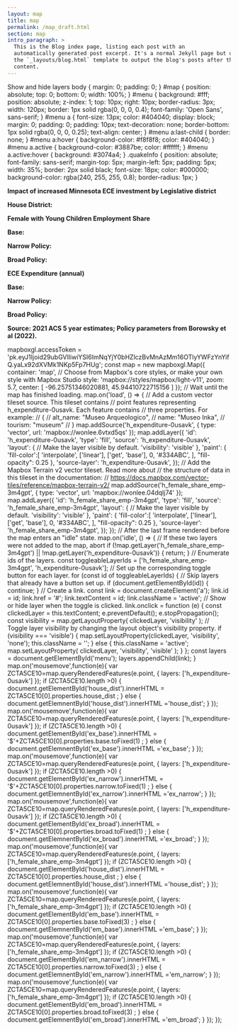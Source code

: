 ```yaml
---
layout: map
title: map
permalink: /map_draft.html
section: map
intro_paragraph: >
  This is the Blog index page, listing each post with an
  automatically generated post excerpt. It's a normal Jekyll page but uses
  the `_layouts/blog.html` template to output the blog's posts after the page
  content.
---
```

 Show and hide layers   body { margin: 0; padding: 0; } #map { position: absolute; top: 0; bottom: 0; width: 100%; } #menu { background: #fff; position: absolute; z-index: 1; top: 10px; right: 10px; border-radius: 3px; width: 120px; border: 1px solid rgba(0, 0, 0, 0.4); font-family: 'Open Sans', sans-serif; } #menu a { font-size: 13px; color: #404040; display: block; margin: 0; padding: 0; padding: 10px; text-decoration: none; border-bottom: 1px solid rgba(0, 0, 0, 0.25); text-align: center; } #menu a:last-child { border: none; } #menu a:hover { background-color: #f8f8f8; color: #404040; } #menu a.active { background-color: #3887be; color: #ffffff; } #menu a.active:hover { background: #3074a4; } .quakeInfo { position: absolute; font-family: sans-serif; margin-top: 5px; margin-left: 5px; padding: 5px; width: 35%; border: 2px solid black; font-size: 18px; color: #000000; background-color: rgba(240, 255, 255, 0.8); border-radius: 1px; }

**Impact of increased Minnesota ECE investment by Legislative district**

**House District:**

**Female with Young Children Employment Share**

**Base:**

**Narrow Policy:**

**Broad Policy:**

**ECE Expenditure (annual)**

**Base:**

**Narrow Policy:**

**Broad Policy:**

**Source: 2021 ACS 5 year estimates; Policy parameters from Borowsky et al (2022).**

mapboxgl.accessToken = 'pk.eyJ1Ijoid29ubGVlIiwiYSI6ImNqYjY0bHZlczBvMnAzMm16OTlyYWFzYnYifQ.yaLx92dXVMk1NKp5Fp7HUg'; const map = new mapboxgl.Map({ container: 'map', // Choose from Mapbox's core styles, or make your own style with Mapbox Studio style: 'mapbox://styles/mapbox/light-v11', zoom: 5.7, center: \[ -96.25751346020881, 45.94410722715156 \] }); // Wait until the map has finished loading. map.on('load', () => { // Add a custom vector tileset source. This tileset contains // point features representing h\_expenditure-0usavk. Each feature contains // three properties. For example: // { // alt\_name: "Museo Arqueologico", // name: "Museo Inka", // tourism: "museum" // } map.addSource('h\_expenditure-0usavk', { type: 'vector', url: 'mapbox://wonlee.6vtxd5qs' }); map.addLayer({ 'id': 'h\_expenditure-0usavk', 'type': 'fill', 'source': 'h\_expenditure-0usavk', 'layout': { // Make the layer visible by default. 'visibility': 'visible' }, 'paint': { 'fill-color':\[ 'interpolate', \['linear'\], \['get', 'base'\], 0, '#334ABC', \], "fill-opacity": 0.25 }, 'source-layer': 'h\_expenditure-0usavk', }); // Add the Mapbox Terrain v2 vector tileset. Read more about // the structure of data in this tileset in the documentation: // https://docs.mapbox.com/vector-tiles/reference/mapbox-terrain-v2/ map.addSource('h\_female\_share\_emp-3m4gpt', { type: 'vector', url: 'mapbox://wonlee.04dqlj74' }); map.addLayer({ 'id': 'h\_female\_share\_emp-3m4gpt', 'type': 'fill', 'source': 'h\_female\_share\_emp-3m4gpt', 'layout': { // Make the layer visible by default. 'visibility': 'visible' }, 'paint': { 'fill-color':\[ 'interpolate', \['linear'\], \['get', 'base'\], 0, '#334ABC', \], "fill-opacity": 0.25 }, 'source-layer': 'h\_female\_share\_emp-3m4gpt', }); }); // After the last frame rendered before the map enters an "idle" state. map.on('idle', () => { // If these two layers were not added to the map, abort if (!map.getLayer('h\_female\_share\_emp-3m4gpt') || !map.getLayer('h\_expenditure-0usavk')) { return; } // Enumerate ids of the layers. const toggleableLayerIds = \['h\_female\_share\_emp-3m4gpt', 'h\_expenditure-0usavk'\]; // Set up the corresponding toggle button for each layer. for (const id of toggleableLayerIds) { // Skip layers that already have a button set up. if (document.getElementById(id)) { continue; } // Create a link. const link = document.createElement('a'); link.id = id; link.href = '#'; link.textContent = id; link.className = 'active'; // Show or hide layer when the toggle is clicked. link.onclick = function (e) { const clickedLayer = this.textContent; e.preventDefault(); e.stopPropagation(); const visibility = map.getLayoutProperty( clickedLayer, 'visibility' ); // Toggle layer visibility by changing the layout object's visibility property. if (visibility === 'visible') { map.setLayoutProperty(clickedLayer, 'visibility', 'none'); this.className = ''; } else { this.className = 'active'; map.setLayoutProperty( clickedLayer, 'visibility', 'visible' ); } }; const layers = document.getElementById('menu'); layers.appendChild(link); } map.on('mousemove',function(e){ var ZCTA5CE10=map.queryRenderedFeatures(e.point, { layers: \['h\_expenditure-0usavk'\] }); if (ZCTA5CE10.length >0) { document.getElementById('house\_dist').innerHTML = ZCTA5CE10\[0\].properties.house\_dist ; } else { document.getElemnentById('house\_dist').innerHTML ='house\_dist'; } }); map.on('mousemove',function(e){ var ZCTA5CE10=map.queryRenderedFeatures(e.point, { layers: \['h\_expenditure-0usavk'\] }); if (ZCTA5CE10.length >0) { document.getElementById('ex\_base').innerHTML = '$'+ZCTA5CE10\[0\].properties.base.toFixed(1) ; } else { document.getElemnentById('ex\_base').innerHTML ='ex\_base'; } }); map.on('mousemove',function(e){ var ZCTA5CE10=map.queryRenderedFeatures(e.point, { layers: \['h\_expenditure-0usavk'\] }); if (ZCTA5CE10.length >0) { document.getElementById('ex\_narrow').innerHTML = '$'+ZCTA5CE10\[0\].properties.narrow.toFixed(1) ; } else { document.getElemnentById('ex\_narrow').innerHTML ='ex\_narrow'; } }); map.on('mousemove',function(e){ var ZCTA5CE10=map.queryRenderedFeatures(e.point, { layers: \['h\_expenditure-0usavk'\] }); if (ZCTA5CE10.length >0) { document.getElementById('ex\_broad').innerHTML = '$'+ZCTA5CE10\[0\].properties.broad.toFixed(1) ; } else { document.getElemnentById('ex\_broad').innerHTML ='ex\_broad'; } }); map.on('mousemove',function(e){ var ZCTA5CE10=map.queryRenderedFeatures(e.point, { layers: \['h\_female\_share\_emp-3m4gpt'\] }); if (ZCTA5CE10.length >0) { document.getElementById('house\_dist').innerHTML = ZCTA5CE10\[0\].properties.house\_dist ; } else { document.getElemnentById('house\_dist').innerHTML ='house\_dist'; } }); map.on('mousemove',function(e){ var ZCTA5CE10=map.queryRenderedFeatures(e.point, { layers: \['h\_female\_share\_emp-3m4gpt'\] }); if (ZCTA5CE10.length >0) { document.getElementById('em\_base').innerHTML = ZCTA5CE10\[0\].properties.base.toFixed(3) ; } else { document.getElemnentById('em\_base').innerHTML ='em\_base'; } }); map.on('mousemove',function(e){ var ZCTA5CE10=map.queryRenderedFeatures(e.point, { layers: \['h\_female\_share\_emp-3m4gpt'\] }); if (ZCTA5CE10.length >0) { document.getElementById('em\_narrow').innerHTML = ZCTA5CE10\[0\].properties.narrow.toFixed(3) ; } else { document.getElemnentById('em\_narrow').innerHTML ='em\_narrow'; } }); map.on('mousemove',function(e){ var ZCTA5CE10=map.queryRenderedFeatures(e.point, { layers: \['h\_female\_share\_emp-3m4gpt'\] }); if (ZCTA5CE10.length >0) { document.getElementById('em\_broad').innerHTML = ZCTA5CE10\[0\].properties.broad.toFixed(3) ; } else { document.getElemnentById('em\_broad').innerHTML ='em\_broad'; } }); });
